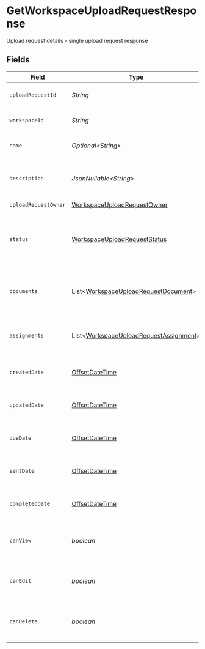 # GetWorkspaceUploadRequestResponse

Upload request details - single upload request response


## Fields

| Field                                                                                                  | Type                                                                                                   | Required                                                                                               | Description                                                                                            |
| ------------------------------------------------------------------------------------------------------ | ------------------------------------------------------------------------------------------------------ | ------------------------------------------------------------------------------------------------------ | ------------------------------------------------------------------------------------------------------ |
| `uploadRequestId`                                                                                      | *String*                                                                                               | :heavy_check_mark:                                                                                     | The ID of the upload request                                                                           |
| `workspaceId`                                                                                          | *String*                                                                                               | :heavy_check_mark:                                                                                     | The ID of the workspace                                                                                |
| `name`                                                                                                 | *Optional\<String>*                                                                                    | :heavy_check_mark:                                                                                     | The name of the upload request                                                                         |
| `description`                                                                                          | *JsonNullable\<String>*                                                                                | :heavy_minus_sign:                                                                                     | The description of the upload request                                                                  |
| `uploadRequestOwner`                                                                                   | [WorkspaceUploadRequestOwner](../../models/components/WorkspaceUploadRequestOwner.md)                  | :heavy_check_mark:                                                                                     | N/A                                                                                                    |
| `status`                                                                                               | [WorkspaceUploadRequestStatus](../../models/components/WorkspaceUploadRequestStatus.md)                | :heavy_check_mark:                                                                                     | Enum representing the status of a workspace upload request                                             |
| `documents`                                                                                            | List\<[WorkspaceUploadRequestDocument](../../models/components/WorkspaceUploadRequestDocument.md)>     | :heavy_check_mark:                                                                                     | List of documents associated with the upload request                                                   |
| `assignments`                                                                                          | List\<[WorkspaceUploadRequestAssignment](../../models/components/WorkspaceUploadRequestAssignment.md)> | :heavy_check_mark:                                                                                     | List of user assignments for the upload request                                                        |
| `createdDate`                                                                                          | [OffsetDateTime](https://docs.oracle.com/javase/8/docs/api/java/time/OffsetDateTime.html)              | :heavy_check_mark:                                                                                     | The date the upload request was created                                                                |
| `updatedDate`                                                                                          | [OffsetDateTime](https://docs.oracle.com/javase/8/docs/api/java/time/OffsetDateTime.html)              | :heavy_check_mark:                                                                                     | The date the upload request was last updated                                                           |
| `dueDate`                                                                                              | [OffsetDateTime](https://docs.oracle.com/javase/8/docs/api/java/time/OffsetDateTime.html)              | :heavy_minus_sign:                                                                                     | The due date for the upload request                                                                    |
| `sentDate`                                                                                             | [OffsetDateTime](https://docs.oracle.com/javase/8/docs/api/java/time/OffsetDateTime.html)              | :heavy_minus_sign:                                                                                     | The date the upload request was sent                                                                   |
| `completedDate`                                                                                        | [OffsetDateTime](https://docs.oracle.com/javase/8/docs/api/java/time/OffsetDateTime.html)              | :heavy_minus_sign:                                                                                     | The date the upload request was completed                                                              |
| `canView`                                                                                              | *boolean*                                                                                              | :heavy_check_mark:                                                                                     | Whether the current user can view the upload request                                                   |
| `canEdit`                                                                                              | *boolean*                                                                                              | :heavy_check_mark:                                                                                     | Whether the current user can edit the upload request                                                   |
| `canDelete`                                                                                            | *boolean*                                                                                              | :heavy_check_mark:                                                                                     | Whether the current user can delete the upload request                                                 |